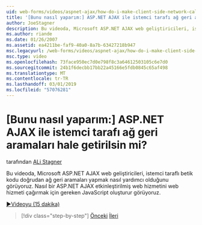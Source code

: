 ```yaml
---
uid: web-forms/videos/aspnet-ajax/how-do-i-make-client-side-network-callbacks-with-aspnet-ajax
title: '[Bunu nasıl yaparım:] ASP.NET AJAX ile istemci tarafı ağ geri aramaları hale getirilsin mi? | Microsoft Docs'
author: JoeStagner
description: Bu videoda, Microsoft ASP.NET AJAX web geliştiricileri, istemci taraflı betik kodu doğrudan ağ geri aramaları yapmak nasıl yardımcı olduğunu görüyoruz. Ayrıca bir ASP.NET nasıl görüyoruz...
ms.author: riande
ms.date: 01/26/2007
ms.assetid: ea4211be-faf9-40a0-8a7b-63427218b947
msc.legacyurl: /web-forms/videos/aspnet-ajax/how-do-i-make-client-side-network-callbacks-with-aspnet-ajax
msc.type: video
ms.openlocfilehash: 73face950ec7d0e798f8c3a64612503105c6e7d0
ms.sourcegitcommit: 24b1f6decbb17bb22a45166e5fdb0845c65af498
ms.translationtype: MT
ms.contentlocale: tr-TR
ms.lasthandoff: 03/01/2019
ms.locfileid: "57076281"
---
```

<a name="how-do-i-make-client-side-network-callbacks-with-aspnet-ajax"></a>[Bunu nasıl yaparım:] ASP.NET AJAX ile istemci tarafı ağ geri aramaları hale getirilsin mi?
====================
tarafından [ALi Stagner](https://github.com/JoeStagner)

Bu videoda, Microsoft ASP.NET AJAX web geliştiricileri, istemci taraflı betik kodu doğrudan ağ geri aramaları yapmak nasıl yardımcı olduğunu görüyoruz. Nasıl bir ASP.NET AJAX etkinleştirilmiş web hizmetini web hizmeti çağırmak için gereken JavaScript oluşturur görüyoruz.

[&#9654;Videoyu (15 dakika)](https://channel9.msdn.com/Blogs/ASP-NET-Site-Videos/how-do-i-make-client-side-network-callbacks-with-aspnet-ajax)

> [!div class="step-by-step"]
> [Önceki](how-do-i-implement-dynamic-partial-page-updates-with-aspnet-ajax.md)
> [İleri](how-do-i-add-aspnet-ajax-features-to-an-existing-web-application.md)
